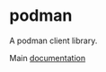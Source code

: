 # podman

A podman client library.

Main [documentation](https://docs.softwarefactory-project.io/podman-haskell/)
